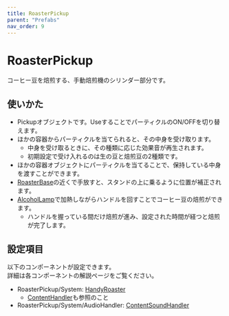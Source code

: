 ```yaml
---
title: RoasterPickup
parent: "Prefabs"
nav_order: 9
---
```


# RoasterPickup

コーヒー豆を焙煎する、手動焙煎機のシリンダー部分です。


## 使いかた

- Pickupオブジェクトです。UseすることでパーティクルのON/OFFを切り替えます。
- ほかの容器からパーティクルを当てられると、その中身を受け取ります。
  - 中身を受け取るときに、その種類に応じた効果音が再生されます。
  - 初期設定で受け入れるのは生の豆と焙煎豆の2種類です。
- ほかの容器オブジェクトにパーティクルを当てることで、保持している中身を渡すことができます。
- [RoasterBase]の近くで手放すと、スタンドの上に乗るように位置が補正されます。
- [AlcoholLamp]で加熱しながらハンドルを回すことでコーヒー豆の焙煎ができます。
  - ハンドルを握っている間だけ焙煎が進み、設定された時間が経つと焙煎が完了します。


## 設定項目

以下のコンポーネントが設定できます。  
詳細は各コンポーネントの解説ページをご覧ください。

- RoasterPickup/System: [HandyRoaster]
  - [ContentHandler]も参照のこと
- RoasterPickup/System/AudioHandler: [ContentSoundHandler]



[RoasterBase]: /docs/prefabs/RoasterBase
[AlcoholLamp]: /docs/prefabs/AlcoholLamp
[HandyRoaster]: /docs/udon/HandyRoaster
[ContentHandler]: /docs/udon/ContentHandler
[ContentSoundHandler]: /docs/udon/ContentSoundHandler

